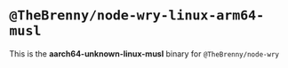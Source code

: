 # `@TheBrenny/node-wry-linux-arm64-musl`

This is the **aarch64-unknown-linux-musl** binary for `@TheBrenny/node-wry`
